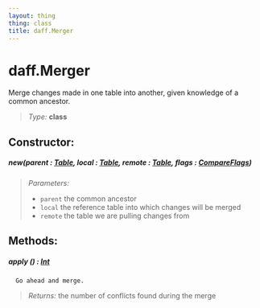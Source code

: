 ```yaml
---
layout: thing
thing: class
title: daff.Merger
---
```

# daff.Merger


  Merge changes made in one table into another, given knowledge
  of a common ancestor.




> *Type:* **class**



## Constructor:

##### **new**(parent : <a href="../coopy/Table.html" class="type">Table</a>, local : <a href="../coopy/Table.html" class="type">Table</a>, remote : <a href="../coopy/Table.html" class="type">Table</a>, flags : <a href="../coopy/CompareFlags.html" class="type">CompareFlags</a>)


> *Parameters:*
>
>   * `parent` the common ancestor
>   * `local` the reference table into which changes will be merged
>   * `remote` the table we are pulling changes from








## Methods:


##### **apply** () : <a href="../Int.html" class="type">Int</a>


      Go ahead and merge.





> *Returns:*  the number of conflicts found during the merge








